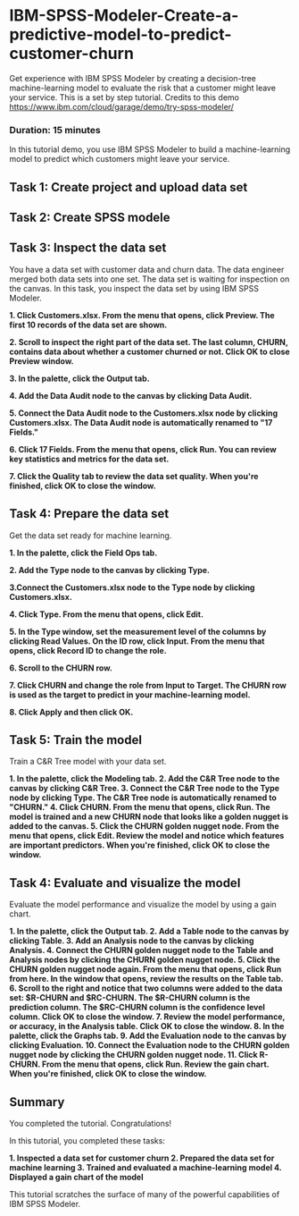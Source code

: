 # IBM-SPSS-Modeler-Create-a-predictive-model-to-predict-customer-churn
Get experience with IBM SPSS Modeler by creating a decision-tree machine-learning model to evaluate the risk that a customer might leave your service. This is a set by step tutorial. Credits to this demo https://www.ibm.com/cloud/garage/demo/try-spss-modeler/

### Duration: 15 minutes
In this tutorial demo, you use IBM SPSS Modeler to build a machine-learning model to predict which customers might leave your service.

## Task 1: Create project and upload data set

## Task 2: Create SPSS modele

## Task 3: Inspect the data set
You have a data set with customer data and churn data. The data engineer merged both data sets into one set. The data set is waiting for inspection on the canvas. In this task, you inspect the data set by using IBM SPSS Modeler.

**1. Click Customers.xlsx. From the menu that opens, click Preview. The first 10 records of the data set are shown.**

**2. Scroll to inspect the right part of the data set. The last column, CHURN, contains data about whether a customer churned or not. Click OK to close Preview window.**

**3. In the palette, click the Output tab.**

**4. Add the Data Audit node to the canvas by clicking Data Audit.**

**5. Connect the Data Audit node to the Customers.xlsx node by clicking Customers.xlsx. The Data Audit node is automatically renamed to "17 Fields."**

**6. Click 17 Fields. From the menu that opens, click Run. You can review key statistics and metrics for the data set.**

**7. Click the Quality tab to review the data set quality. When you're finished, click OK to close the window.**

## Task 4: Prepare the data set
Get the data set ready for machine learning.

**1. In the palette, click the Field Ops tab.**

**2. Add the Type node to the canvas by clicking Type.**

**3.Connect the Customers.xlsx node to the Type node by clicking Customers.xlsx.**

**4. Click Type. From the menu that opens, click Edit.**

**5. In the Type window, set the measurement level of the columns by clicking Read Values. On the ID row, click Input. From the menu that opens, click Record ID to change the role.**

**6. Scroll to the CHURN row.**

**7. Click CHURN and change the role from Input to Target. The CHURN row is used as the target to predict in your machine-learning model.**

**8. Click Apply and then click OK.**

## Task 5: Train the model
Train a C&R Tree model with your data set.

**1. In the palette, click the Modeling tab.
2. Add the C&R Tree node to the canvas by clicking C&R Tree.
3. Connect the C&R Tree node to the Type node by clicking Type. The C&R Tree node is automatically renamed to "CHURN."
4. Click CHURN. From the menu that opens, click Run. The model is trained and a new CHURN node that looks like a golden nugget is added to the canvas.
5. Click the CHURN golden nugget node. From the menu that opens, click Edit. Review the model and notice which features are important predictors. When you're finished, click OK to close the window.**

## Task 4: Evaluate and visualize the model
Evaluate the model performance and visualize the model by using a gain chart.

**1. In the palette, click the Output tab.
2. Add a Table node to the canvas by clicking Table.
3. Add an Analysis node to the canvas by clicking Analysis.
4. Connect the CHURN golden nugget node to the Table and Analysis nodes by clicking the CHURN golden nugget node.
5. Click the CHURN golden nugget node again. From the menu that opens, click Run from here. In the window that opens, review the results on the Table tab.
6. Scroll to the right and notice that two columns were added to the data set: $R-CHURN and $RC-CHURN. The $R-CHURN column is the prediction column. The $RC-CHURN column is the confidence level column. Click OK to close the window.
7. Review the model performance, or accuracy, in the Analysis table. Click OK to close the window.
8. In the palette, click the Graphs tab.
9. Add the Evaluation node to the canvas by clicking Evaluation.
10. Connect the Evaluation node to the CHURN golden nugget node by clicking the CHURN golden nugget node.
11. Click R-CHURN. From the menu that opens, click Run. Review the gain chart. When you're finished, click OK to close the window.**

## Summary

You completed the tutorial. Congratulations!

In this tutorial, you completed these tasks:

**1. Inspected a data set for customer churn
2. Prepared the data set for machine learning
3. Trained and evaluated a machine-learning model
4. Displayed a gain chart of the model**

This tutorial scratches the surface of many of the powerful capabilities of IBM SPSS Modeler. 
